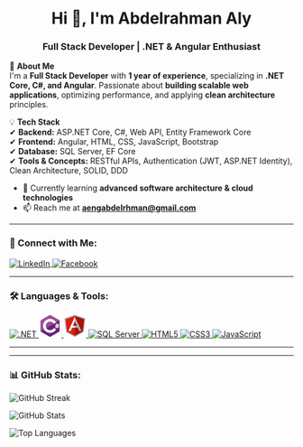 <h1 align="center">Hi 👋, I'm Abdelrahman Aly</h1>
<h3 align="center">Full Stack Developer | .NET & Angular Enthusiast</h3>

🎯 **About Me**  
I'm a **Full Stack Developer** with **1 year of experience**, specializing in **.NET Core, C#, and Angular**. Passionate about **building scalable web applications**, optimizing performance, and applying **clean architecture** principles.  

💡 **Tech Stack**  
✔ **Backend:** ASP.NET Core, C#, Web API, Entity Framework Core  
✔ **Frontend:** Angular, HTML, CSS, JavaScript, Bootstrap  
✔ **Database:** SQL Server, EF Core  
✔ **Tools & Concepts:** RESTful APIs, Authentication (JWT, ASP.NET Identity), Clean Architecture, SOLID, DDD  

- 🌱 Currently learning **advanced software architecture & cloud technologies**  
- 📫 Reach me at **aengabdelrhman@gmail.com**  

---

<h3 align="left">📌 Connect with Me:</h3>
<p align="left">
<a href="https://www.linkedin.com/in/abdelrhman3liahmed/" target="blank">
<img align="center" src="https://raw.githubusercontent.com/rahuldkjain/github-profile-readme-generator/master/src/images/icons/Social/linked-in-alt.svg" alt="LinkedIn" height="30" width="40" />
</a>
<a href="https://www.facebook.com/" target="blank">
<img align="center" src="https://raw.githubusercontent.com/rahuldkjain/github-profile-readme-generator/master/src/images/icons/Social/facebook.svg" alt="Facebook" height="30" width="40" />
</a>
</p>

---

<h3 align="left">🛠️ Languages & Tools:</h3>
<p align="left">
<a href="https://learn.microsoft.com/en-us/dotnet/" target="_blank" rel="noreferrer">
<img src="https://github.com/get-icon/geticon/blob/master/icons/dotnet.svg" alt=".NET" width="40" height="40"/>
</a>
<a href="https://www.w3schools.com/cs/" target="_blank" rel="noreferrer">
<img src="https://raw.githubusercontent.com/devicons/devicon/master/icons/csharp/csharp-original.svg" alt="C#" width="40" height="40"/>
</a>
<a href="https://angular.io/" target="_blank" rel="noreferrer">
<img src="https://github.com/devicons/devicon/blob/master/icons/angularjs/angularjs-original.svg" alt="Angular" width="40" height="40"/>
</a>
<a href="https://www.microsoft.com/en-us/sql-server" target="_blank" rel="noreferrer">
<img src="https://www.svgrepo.com/show/303229/microsoft-sql-server-logo.svg" alt="SQL Server" width="40" height="40"/>
</a>
<a href="https://www.w3schools.com/html/" target="_blank" rel="noreferrer">
<img src="https://github.com/get-icon/geticon/blob/master/icons/html-5.svg" alt="HTML5" width="40" height="40"/>
</a>
<a href="https://www.w3schools.com/css/" target="_blank" rel="noreferrer">
<img src="https://github.com/get-icon/geticon/blob/master/icons/css-3.svg" alt="CSS3" width="40" height="40"/>
</a>
<a href="https://www.w3schools.com/js/" target="_blank" rel="noreferrer">
<img src="https://github.com/get-icon/geticon/blob/master/icons/javascript.svg" alt="JavaScript" width="40" height="40"/>
</a>
</p>

---

---

<h3 align="left">📊 GitHub Stats:</h3>
<p align="left">
  <img src="https://github-readme-streak-stats.herokuapp.com/?user=AbdelrahmanElsyoufy&theme=radical" alt="GitHub Streak" />
</p>

<p align="left">
  <img src="https://github-readme-stats.vercel.app/api?username=AbdelrhmanElsyoufy&show_icons=true&theme=radical" alt="GitHub Stats" />
</p>

<p align="left">
  <img src="https://github-readme-stats.vercel.app/api/top-langs/?username=AbdelrhmanElsyoufy&layout=compact&theme=radical" alt="Top Languages" />
</p>

